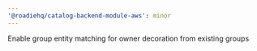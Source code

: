 ```yaml
---
'@roadiehq/catalog-backend-module-aws': minor
---
```


Enable group entity matching for owner decoration from existing groups
